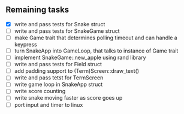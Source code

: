 ## Remaining tasks

 - [x] write and pass tests for Snake struct
 - [ ] write and pass tests for SnakeGame struct
 - [ ] make Game trait that determines polling timeout and can handle a keypress
 - [ ] turn SnakeApp into GameLoop, that talks to instance of Game trait
 - [ ] implement SnakeGame::new_apple using rand library
 - [ ] write and pass tests for Field struct
 - [ ] add padding support to (Term)Screen::draw_text()
 - [ ] write and pass tetst for TermScreen
 - [ ] write game loop in SnakeApp struct
 - [ ] write score counting
 - [ ] write snake moving faster as score goes up
 - [ ] port input and timer to linux
